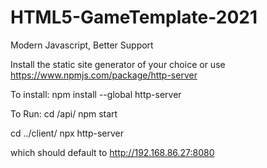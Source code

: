 # HTML5-GameTemplate-2021
 Modern Javascript, Better Support

Install the static site generator of your choice or use 
https://www.npmjs.com/package/http-server


To install: 
npm install --global http-server


To Run:
cd /api/
npm start

cd ../client/
npx http-server

which should default to 
http://192.168.86.27:8080